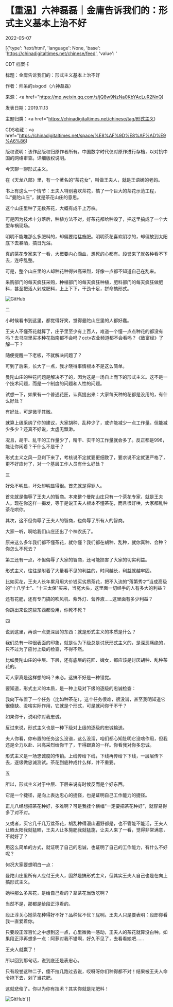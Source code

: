 # 【重温】六神磊磊｜金庸告诉我们的：形式主义基本上治不好

2022-05-07

[{'type': 'text/html', 'language': None, 'base': 'https://chinadigitaltimes.net/chinese/feed', 'value': '

CDT 档案卡

标题：金庸告诉我们的：形式主义基本上治不好

作者：帅呆的sixgod（六神磊磊）

来源：<a href="https://mp.weixin.qq.com/s/jQ8w9NzNa0KbYAcLuR2NnQ)

发表日期：2019.11.13

主题归类：<a href="https://chinadigitaltimes.net/chinese/tag/形式主义)

CDS收藏：<a href="https://chinadigitaltimes.net/space/%E8%AF%9D%E8%AF%AD%E9%A6%86)

版权说明：该作品版权归原作者所有。中国数字时代仅对原作进行存档，以对抗中国的网络审查。详细版权说明。





今天聊一聊形式主义。

在《天龙八部》里，有一个著名的“茶花女”，叫做王夫人，就是王语嫣的老妈。

书上有这么一个情节：王夫人特别喜欢茶花，搞了一个巨大的茶花示范工程，叫“曼陀山庄”，就是茶花山庄的意思。

这个山庄里种了无数茶花，大概有成千上万株。

可是因为技术十分落后，种植方法不对，好茶花都给种毁了，把这里搞成了一个大型车祸现场。

明明不能堆那么多肥料的，却偏要给猛施肥。明明茶花喜欢阴凉的，却偏放到太阳底下去暴晒，搞日光浴。

真的茶花专家来了一看，大概要内心滴血，想死的心都有。段誉来了就各种看不下去，连呼乱整。

可是，整个山庄里的人却种花种得兴高采烈，好像一点都不知道自己在乱来。

采购部门的每天疯狂采购，种植部门的每天疯狂种植，肥料部门的每天疯狂做肥料，甚至把活人剁成肥料，上上下下，干劲十足，拼命搞形式。

![GitHub](https://chinadigitaltimes.net/chinese/files/2022/05/image-1651907585391.png)

二

小时候看书到这里，都觉得好笑，觉得曼陀山庄里的人都好蠢。

王夫人不懂茶花就算了，庄子里至少有上百人，难道一个懂一点点种花的都没有吗？去书店里买本种花指南都不会吗？cctv农业频道都不会看吗？《致富经》了解一下？

随便提醒一下老板，不就解决问题了？

可到了后来，长大了一点，我才晓得事情根本不是这么简单。

曼陀山庄的种花问题是解决不了的，因为这是一场自上而下的形式主义。这不是一个技术问题，而是一个制度的问题和人性的问题。

试想一下，如果有一个普通花匠，认真提出来：大家每天种的花都是没用的，有什么好处？

有好处，可是微乎其微。

就算上级采纳了你的建议，大家胡种、乱种少了，或许能减少一点工作量。但能减少多少？还真不好说，太虚无飘渺。

况且，胡干、乱干的工作量少了，精干、实干的工作量就会多了。反正都是996，能让你闲着？干什么不是干？

形式主义之风一旦刹下来了，考核说不定就要更细致了，要求说不定就更严格了，更不好应付了，对一个基层工作人员有什么好处？

三

好处不明显，坏处却明显得很。首先就是得罪人。

首先就是侮辱了王夫人的智商。本来整个曼陀山庄只有一个茶花专家，就是王夫人。现在你这样一揭发，等于是说王夫人根本不懂茶花，而且很好哄，大家都乱种茶花哄你。

其次，这不但侮辱了王夫人的智商，也侮辱了所有人的智商。

大家一听，啊哈我们山庄还出了个神农氏了。

原来这么多年我们都不懂茶花，就你懂？我们都在胡种、乱种，就你真种、会种？你怎么不死去？

第三还有一点，不但侮辱了大家的智商，还可能损害了大家的切实利益。

形式主义，往往是附着了大量看不见的利益的，时间越长，利益就越牢固。

比如买花，王夫人长年累月用大价钱买劣质茶花，把不入流的“落第秀才”当成高级的“十八学士”、“十三太保”买来，当冤大头，这里面一切经手的人有多大的利益？

还有花肥，还有专门搞的吹风机、紫外灯、营养液……这里面有多少利益？

你跳出来说这些东西都没用，你死不死？

四

说到这里，再谈一点更深层的东西：就是形式主义的本质是什么？

我们总有一种很表面的印象，就是认为下级总是讨厌形式主义的，是深恶痛绝的，只不过为了应付上级的检查，不得不然。

比如曼陀山庄的中层、下层，还有底层的花匠、婢女，都应该是讨厌胡种、乱种茶花的。

可人家真是这样想的吗？未必。这搞不好是一种错觉。

要知道，形式主义的本质，是一种上级对下级的逐级的忠诚检查：

我向下布置了一个任务（比如种茶花），这个任务很难，很没谱，甚至我明知道它很傻缺、没啥实际作用，它就是个形式，可是就问你干不干？

如果你干，说明你对我忠诚。

反过来说，形式主义也是一种下级对上级的逐级的忠诚输送。

夫人你看，你布置的任务这么没谱，这么没溜，咱们都心知肚明它没啥作用，但我还是全力以赴、兴高采烈给你干了，干得跟真的一样。你看我对你多忠诚。

形式主义是一场忠诚度的传销。上线传给下线，下线再传给下下线，一层层传下去，逐级做忠诚测试。茶花到底种成什么样，并不重要。

五

所以，形式主义对于中层、下层来说有时候反而是个好东西。

它是一个捷径，是向上表达忠心的捷径，也是证明自己工作能力的捷径。

正儿八经想把茶花种好，多难啊？可是我挂个横幅“一定要把茶花种好”，就容易得多了对不对。

又或者，买它几千几万盆茶花，胡乱种得漫山遍野都是，也不管能不能活，王夫人让晒太阳我就猛晒，王夫人让多施肥我就猛施，让夫人来了一看，觉得非常满意，不就好了？

用这么简单的方式，就证明了自己的忠诚，也证明了自己的工作能力，有什么不好呢？

何况大家要想明白一点：

曼陀山庄里所有人应付王夫人，固然是搞形式主义，但其实王夫人自己也是在向上搞形式主义。

她种那么多茶花，是给自己看的？拿茶花当饭吃啊？

当然不是，那都是给段正淳看的。

段正淳关心她茶花种得好不好？品种优不优？屁咧。王夫人只是要表明：段郎你看我一直爱着你。

只要段正淳百忙之中想到这一点，心里微微一感动，王夫人的茶花就算没白种。如果段正淳再想多一点：阿萝对我不错啊，好久不见了，去看看她吧……

王夫人就赢了！

所以回到那句话，说到底还是表忠心。

只有段誉这种二子，傻不拉几跑过去说，哎呀呀你们种得都不对！结果被王夫人命令拖下去，剁了当花肥。

这就悲催了。你以为你有技术？其实你就是坨肥料！

![GitHub](https://chinadigitaltimes.net/chinese/files/2022/05/post-680879-62761d8bf356a.)'}]